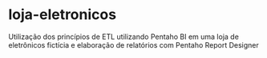 # loja-eletronicos
Utilização dos princípios de ETL utilizando Pentaho BI em uma loja de eletrônicos fictícia e elaboração de relatórios com Pentaho Report Designer
